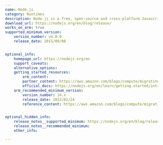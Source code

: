 ```yaml
---
name: Node.js
category: Runtimes
description: Node.js is a free, open-source and cross-platform Javascript runtime environment that allows developer to create servers, web apps, command line tools and scripts.
download_url: https://nodejs.org/en/blog/release/
works_on_arm: true
supported_minimum_version:
    version_number: v4.0.0
    release_date: 2015/09/08


optional_info:
    homepage_url: https://nodejs.org/en
    support_caveats:
    alternative_options:
    getting_started_resources:
        arm_content: 
        partner_content: https://aws.amazon.com/blogs/compute/migrating-aws-lambda-functions-to-arm-based-aws-graviton2-processors/
        official_docs: https://nodejs.org/en/learn/getting-started/introduction-to-nodejs
    arm_recommended_minimum_version:
        version_number: 14.x
        release_date: 2022/01/24
        reference_content: https://aws.amazon.com/blogs/compute/migrating-aws-lambda-functions-to-arm-based-aws-graviton2-processors/ 


optional_hidden_info:
    release_notes__supported_minimum: https://nodejs.org/en/blog/release/v4.0.0
    release_notes__recommended_minimum:
    other_info: 

---
```

